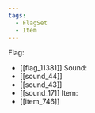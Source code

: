 ```yaml
---
tags:
  - FlagSet
  - Item
---
```

Flag:
- [[flag_11381]]
Sound:
- [[sound_44]]
- [[sound_43]]
- [[sound_17]]
Item:
- [[item_746]]
